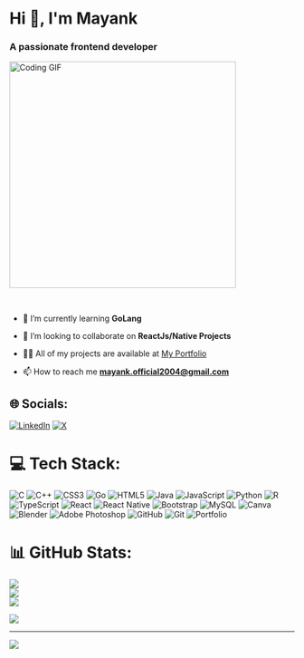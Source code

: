 <h1 align="=left">Hi 👋, I'm Mayank</h1>
<h3 align="left">A passionate frontend developer</h3>

<p align="left">
  <img src="https://media.giphy.com/media/WUlplcMpOCEmTGBtBW/giphy.gif" alt="Coding GIF" width="400"/>
</p>
<br/>


- 🌱 I’m currently learning **GoLang**

- 👯 I’m looking to collaborate on **ReactJs/Native Projects**

- 👨‍💻 All of my projects are available at [My Portfolio](https://mayankpandey2004.github.io/Personal-Portfolio/)

- 📫 How to reach me **mayank.official2004@gmail.com**

## 🌐 Socials:
[![LinkedIn](https://img.shields.io/badge/LinkedIn-%230077B5.svg?logo=linkedin&logoColor=white)](https://linkedin.com/in/MayankPandey2004) [![X](https://img.shields.io/badge/X-black.svg?logo=X&logoColor=white)](https://x.com/TechMayank2004) 

# 💻 Tech Stack:
![C](https://img.shields.io/badge/c-%2300599C.svg?style=for-the-badge&logo=c&logoColor=white) ![C++](https://img.shields.io/badge/c++-%2300599C.svg?style=for-the-badge&logo=c%2B%2B&logoColor=white) ![CSS3](https://img.shields.io/badge/css3-%231572B6.svg?style=for-the-badge&logo=css3&logoColor=white) ![Go](https://img.shields.io/badge/go-%2300ADD8.svg?style=for-the-badge&logo=go&logoColor=white) ![HTML5](https://img.shields.io/badge/html5-%23E34F26.svg?style=for-the-badge&logo=html5&logoColor=white) ![Java](https://img.shields.io/badge/java-%23ED8B00.svg?style=for-the-badge&logo=openjdk&logoColor=white) ![JavaScript](https://img.shields.io/badge/javascript-%23323330.svg?style=for-the-badge&logo=javascript&logoColor=%23F7DF1E) ![Python](https://img.shields.io/badge/python-3670A0?style=for-the-badge&logo=python&logoColor=ffdd54) ![R](https://img.shields.io/badge/r-%23276DC3.svg?style=for-the-badge&logo=r&logoColor=white) ![TypeScript](https://img.shields.io/badge/typescript-%23007ACC.svg?style=for-the-badge&logo=typescript&logoColor=white) ![React](https://img.shields.io/badge/react-%2320232a.svg?style=for-the-badge&logo=react&logoColor=%2361DAFB) ![React Native](https://img.shields.io/badge/react_native-%2320232a.svg?style=for-the-badge&logo=react&logoColor=%2361DAFB) ![Bootstrap](https://img.shields.io/badge/bootstrap-%238511FA.svg?style=for-the-badge&logo=bootstrap&logoColor=white) ![MySQL](https://img.shields.io/badge/mysql-4479A1.svg?style=for-the-badge&logo=mysql&logoColor=white) ![Canva](https://img.shields.io/badge/Canva-%2300C4CC.svg?style=for-the-badge&logo=Canva&logoColor=white) ![Blender](https://img.shields.io/badge/blender-%23F5792A.svg?style=for-the-badge&logo=blender&logoColor=white) ![Adobe Photoshop](https://img.shields.io/badge/adobe%20photoshop-%2331A8FF.svg?style=for-the-badge&logo=adobe%20photoshop&logoColor=white) ![GitHub](https://img.shields.io/badge/github-%23121011.svg?style=for-the-badge&logo=github&logoColor=white) ![Git](https://img.shields.io/badge/git-%23F05033.svg?style=for-the-badge&logo=git&logoColor=white) ![Portfolio](https://img.shields.io/badge/Portfolio-%23000000.svg?style=for-the-badge&logo=firefox&logoColor=#FF7139)
# 📊 GitHub Stats:
![](https://github-readme-stats.vercel.app/api?username=MayankPandey2004&theme=dark&hide_border=false&include_all_commits=false&count_private=false)<br/>
![](https://github-readme-streak-stats.herokuapp.com/?user=MayankPandey2004&theme=dark&hide_border=false)<br/>
![](https://github-readme-stats.vercel.app/api/top-langs/?username=MayankPandey2004&theme=dark&hide_border=false&include_all_commits=false&count_private=false&layout=compact)

![](https://quotes-github-readme.vercel.app/api?type=vetical&theme=light)

---
[![](https://visitcount.itsvg.in/api?id=MayankPandey2004&icon=1&color=0)](https://visitcount.itsvg.in)
